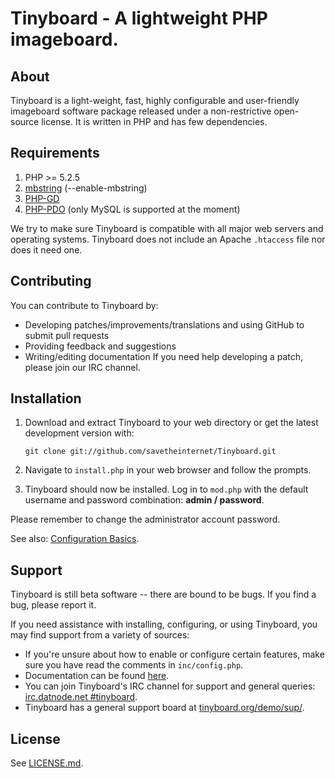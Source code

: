 Tinyboard - A lightweight PHP imageboard.
==========================================

About
------------
Tinyboard is a light-weight, fast, highly configurable and user-friendly
imageboard software package released under a non-restrictive open-source
license. It is written in PHP and has few dependencies.

Requirements
------------
1.	PHP >= 5.2.5
2.	[mbstring](http://www.php.net/manual/en/mbstring.installation.php) 
	(--enable-mbstring)
3.	[PHP-GD](http://php.net/manual/en/book.image.php)
4.	[PHP-PDO](http://php.net/manual/en/book.pdo.php) 
	(only MySQL is supported at the moment)

We try to make sure Tinyboard is compatible with all major web servers and
operating systems. Tinyboard does not include an Apache ```.htaccess``` file nor does
it need one.

Contributing
------------
You can contribute to Tinyboard by:
*	Developing patches/improvements/translations and using GitHub to submit pull requests
*	Providing feedback and suggestions
*	Writing/editing documentation
If you need help developing a patch, please join our IRC channel.

Installation
-------------
1.	Download and extract Tinyboard to your web directory or get the latest
	development version with:

        git clone git://github.com/savetheinternet/Tinyboard.git
	
2.	Navigate to ```install.php``` in your web browser and follow the
	prompts.
3.	Tinyboard should now be installed. Log in to ```mod.php``` with the
	default username and password combination: **admin / password**.

Please remember to change the administrator account password.

See also: [Configuration Basics](http://tinyboard.org/docs/?p=Config).

Support
--------
Tinyboard is still beta software -- there are bound to be bugs. If you find a
bug, please report it.

If you need assistance with installing, configuring, or using Tinyboard, you may
find support from a variety of sources:

*	If you're unsure about how to enable or configure certain features, make
	sure you have read the comments in ```inc/config.php```.
*	Documentation can be found [here](http://tinyboard.org/docs/).
*	You can join Tinyboard's IRC channel for support and general queries: 
	[irc.datnode.net #tinyboard](irc://irc.datnode.net/tinyboard).
*	Tinyboard has a general support board at [tinyboard.org/demo/sup/](http://tinyboard.org/demo/sup/).

License
--------
See [LICENSE.md](http://github.com/savetheinternet/Tinyboard/blob/master/LICENSE.md).

